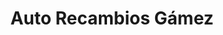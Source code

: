 ---
title: "Auto Recambios Gámez"
url: /malaga/auto-recambios-gamez/
shop: piezas de automóviles
---